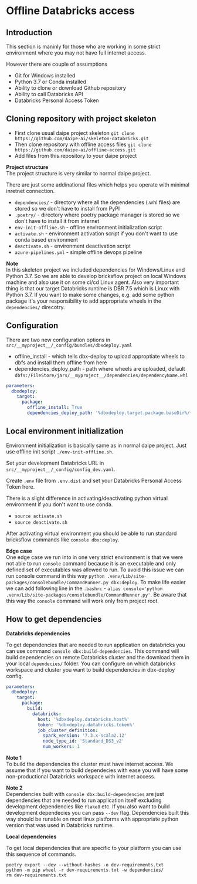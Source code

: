 # Offline Databricks access

## Introduction

This section is maninly for those who are working in some strict environment where you may not have full internet access.

However there are couple of assumptions

- Git for Windows installed
- Python 3.7 or Conda installed
- Ability to clone or download Github repository
- Ability to call Databricks API
- Databricks Personal Access Token

## Cloning repository with project skeleton

- First clone usual daipe project skeleton `git clone https://github.com/daipe-ai/skeleton-databricks.git`
- Then clone repository with offline access files `git clone https://github.com/daipe-ai/offline-access.git`
- Add files from this repository to your daipe project

**Project structure**  
The project structure is very similar to normal daipe project.

There are just some addinational files which helps you operate with minimal inretnet connection.

- `dependencies/` - directory where all the dependencies (.whl files) are stored so we don't have to install from PyPI
- `.poetry/` - directory where poetry package manager is stored so we don't have to install it from internet
- `env-init-offline.sh` - offline environment initialization script
- `activate.sh` - environment activation script if you don't want to use conda based environment
- `deactivate.sh` - environment deactivation script
- `azure-pipelines.yml` - simple offline devops pipeline

**Note**  
In this skeleton project we included dependencies for Windows/Linux and Python 3.7. So we are able to develop bricksflow project on local Windows machine and also use it on some ci/cd Linux agent. Also very important thing is that our target Databricks runtime is DBR 7.5 which is Linux with Python 3.7. If you want to make some changes, e.g. add some python package it's your responsibility to add appropriate wheels in the `dependencies/` direcotry.

## Configuration
There are two new configuration options in `src/__myproject__/_config/bundles/dbxdeploy.yaml`

- offline_install - which tells dbx-deploy to upload approptiate wheels to dbfs and install them offline from here
- dependencies_deploy_path - path where wheels are uploaded, default `dbfs:/FileStore/jars/__myproject__/dependencies/dependencyName.whl`

```yaml
parameters:
  dbxdeploy:
    target:
      package:
        offline_install: True
        dependencies_deploy_path: '%dbxdeploy.target.package.baseDir%/{packageName}/dependencies/{packageFilename}'
```

## Local environment initialization

Environment initialization is basically same as in normal daipe project. Just use offline init script `./env-init-offline.sh`.

Set your development Databricks URL in `src/__myproject__/_config/config_dev.yaml`.

Create `.env` file from `.env.dist` and set your Databricks Personal Access Token here.

There is a slight difference in activating/deactivating python virtual environment if you don't want to use conda.

- `source activate.sh`
- `source deactivate.sh`

After activating virtual environment you should be able to run standard bricksflow commands like `console dbx:deploy`.

**Edge case**  
One edge case we run into in one very strict environment is that we were not able to run `console` command because it is an executable and only defined set of executables was allowed to run. To avoid this issue we can run console command in this way `python .venv/Lib/site-packages/consolebundle/CommandRunner.py dbx:deploy`. To make life easier we can add following line in the `.bashrc` - `alias console='python .venv/Lib/site-packages/consolebundle/CommandRunner.py'`. Be aware that this way the `console` command will work only from project root.

## How to get dependencies

**Databricks dependencies**

To get dependencies that are needed to run application on databricks you can use command `console dbx:build-dependencies`. This command will build dependencies on remote Databricks cluster and the download them in your local `dependecies/` folder. You can configure on which databricks workspace and cluster you want to build dependencies in dbx-deploy config.

```yaml
parameters:
  dbxdeploy:
    target:
      package:
        build:
          databricks:
            host: '%dbxdeploy.databricks.host%'
            token: '%dbxdeploy.databricks.token%'
            job_cluster_definition:
              spark_version: '7.3.x-scala2.12'
              node_type_id: 'Standard_DS3_v2'
              num_workers: 1
```

**Note 1**  
To build the dependencies the cluster must have internet access. We assume that if you want to build dependecies with ease you will have some non-productional Databricks workspace with internet access.

**Note 2**  
Dependencies built with `console dbx:build-dependencies` are just dependencies that are needed to run application itself excluding development dependencies like `flake8` etc. If you also want to build development dependecies you can pass `--dev` flag. Dependencies built this way should be runable on most linux platforms with appropriate python version that was used in Databricks runtime.

**Local dependencies**

To get local dependencies that are specific to your platform you can use this sequence of commands.

```
poetry export --dev --without-hashes -o dev-requirements.txt
python -m pip wheel -r dev-requirements.txt -w dependencies/
rm dev-requirements.txt
```
